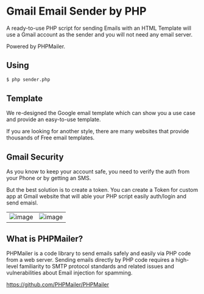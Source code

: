 # Gmail Email Sender by PHP

A ready-to-use PHP script for sending Emails with an HTML Template will use a Gmail account as the sender and you will not need any email server.

Powered by PHPMailer.

## Using

```sh
$ php sender.php
```

## Template

We re-designed the Google email template which can show you a use case and provide an easy-to-use template.

If you are looking for another style, there are many websites that provide thousands of Free email templates.

## Gmail Security

As you know to keep your account safe, you need to verify the auth from your Phone or by getting an SMS.

But the best solution is to create a token. You can create a Token for custom app at Gmail website that will able your PHP script easily auth/login and send emaisl.

| | |
| ---- | ----- |
| ![image](https://user-images.githubusercontent.com/2658040/183298689-ceee0083-960f-4064-924c-72eb7213debb.png) | ![image](https://user-images.githubusercontent.com/2658040/183298707-363a4619-8aca-4e49-9eda-acfadbfc64a8.png) |

## What is PHPMailer?

PHPMailer is a code library to send emails safely and easily via PHP code from a web server. Sending emails directly by PHP code requires a high-level familiarity to SMTP protocol standards and related issues and vulnerabilities about Email injection for spamming.

https://github.com/PHPMailer/PHPMailer


